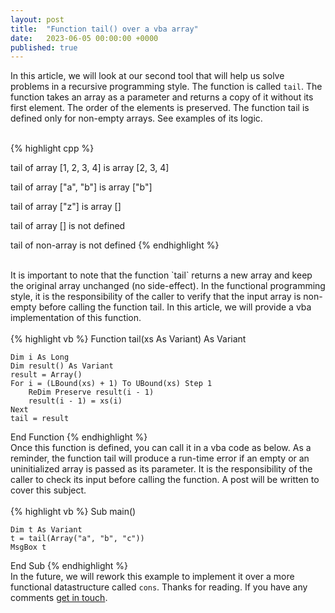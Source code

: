```yaml
---
layout: post
title:  "Function tail() over a vba array"
date:   2023-06-05 00:00:00 +0000
published: true
---
```

In this article, we will look at our second tool that will help us solve problems in a recursive programming style. The function is called `tail`. The function takes an array as a parameter and returns a copy of it without its first element. The order of the elements is preserved. The function tail is defined only for non-empty arrays. See examples of its logic.
<br/><br/>

{% highlight cpp %}

tail of array [1, 2, 3, 4] is array [2, 3, 4]

tail of array ["a", "b"] is array ["b"]

tail of array ["z"] is array []

tail of array [] is not defined

tail of non-array is not defined
{% endhighlight %}

<br/>
It is important to note that the function `tail` returns a new array and keep the original array unchanged (no side-effect). In the functional programming style, it is the responsibility of the caller to verify that the input array is non-empty before calling the function tail. In this article, we will provide a vba implementation of this function.
<br/><br/>
{% highlight vb %}
Function tail(xs As Variant) As Variant

    Dim i As Long
    Dim result() As Variant
    result = Array()
    For i = (LBound(xs) + 1) To UBound(xs) Step 1
        ReDim Preserve result(i - 1)
        result(i - 1) = xs(i)
    Next
    tail = result
    
End Function
{% endhighlight %}
<br/>
Once this function is defined, you can call it in a vba code as below. As a reminder, the function tail will produce a run-time error if an empty or an uninitialized array is passed as its parameter. It is the responsibility of the caller to check its input before calling the function. A post will be written to cover this subject.
<br/><br/>
{% highlight vb %}
Sub main()

    Dim t As Variant
    t = tail(Array("a", "b", "c"))
    MsgBox t

End Sub
{% endhighlight %}
<br/>
In the future, we will rework this example to implement it over a more functional datastructure called `cons`. Thanks for reading. If you have any comments <a href="mailto:hello@assadnavi.ch">get in touch</a>.